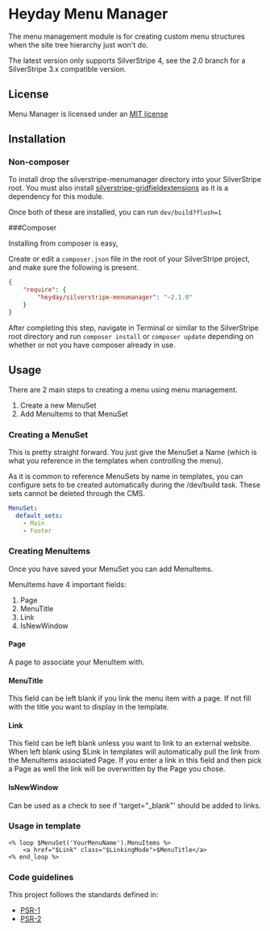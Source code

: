 # Heyday Menu Manager

The menu management module is for creating custom menu structures when the site tree hierarchy just won't do.

The latest version only supports SilverStripe 4, see the 2.0 branch for a SilverStripe 3.x compatible version.

## License

Menu Manager is licensed under an [MIT license](http://heyday.mit-license.org/)

## Installation

### Non-composer

To install drop the silverstripe-menumanager directory into your SilverStripe root. You must also install [silverstripe-gridfieldextensions](https://github.com/ajshort/silverstripe-gridfieldextensions) as it is a dependency for this module.

Once both of these are installed, you can run `dev/build?flush=1`

###Composer

Installing from composer is easy, 

Create or edit a `composer.json` file in the root of your SilverStripe project, and make sure the following is present.

```json
{
    "require": {
        "heyday/silverstripe-menumanager": "~2.1.0"
    }
}
```

After completing this step, navigate in Terminal or similar to the SilverStripe root directory and run `composer install` or `composer update` depending on whether or not you have composer already in use.

## Usage
There are 2 main steps to creating a menu using menu management.

1. Create a new MenuSet
2. Add MenuItems to that MenuSet

### Creating a MenuSet

This is pretty straight forward. You just give the MenuSet a Name (which is what you reference in the templates when controlling the menu).

As it is common to reference MenuSets by name in templates, you can configure sets to be created automatically during the /dev/build task. These sets cannot be deleted through the CMS.

```yaml
MenuSet:
  default_sets:
    - Main
    - Footer
```


### Creating MenuItems

Once you have saved your MenuSet you can add MenuItems.

MenuItems have 4 important fields:

1. Page
2. MenuTitle
3. Link
4. IsNewWindow

#### Page
A page to associate your MenuItem with.

#### MenuTitle
This field can be left blank if you link the menu item with a page. If not fill with the title you want to display in the template.

#### Link
This field can be left blank unless you want to link to an external website.
When left blank using $Link in templates will automatically pull the link from
the MenuItems associated Page.
If you enter a link in this field and then pick a Page as well the link will
be overwritten by the Page you chose.


#### IsNewWindow
Can be used as a check to see if 'target="_blank"' should be added to links.


### Usage in template

	<% loop $MenuSet('YourMenuName').MenuItems %>
		<a href="$Link" class="$LinkingMode">$MenuTitle</a>
	<% end_loop %>


### Code guidelines

This project follows the standards defined in:

* [PSR-1](https://github.com/pmjones/fig-standards/blob/psr-1-style-guide/proposed/PSR-1-basic.md)
* [PSR-2](https://github.com/pmjones/fig-standards/blob/psr-1-style-guide/proposed/PSR-2-advanced.md)



